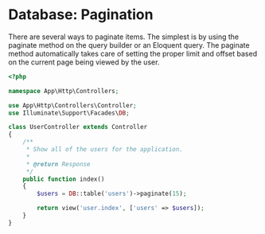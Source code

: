 # Database: Pagination

There are several ways to paginate items. The simplest is by using the paginate method on the query builder or an Eloquent query. The paginate method automatically takes care of setting the proper limit and offset based on the current page being viewed by the user.

```php
<?php

namespace App\Http\Controllers;

use App\Http\Controllers\Controller;
use Illuminate\Support\Facades\DB;

class UserController extends Controller
{
    /**
     * Show all of the users for the application.
     *
     * @return Response
     */
    public function index()
    {
        $users = DB::table('users')->paginate(15);

        return view('user.index', ['users' => $users]);
    }
}
```
